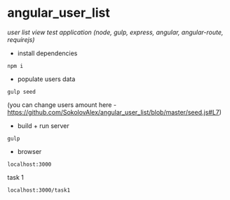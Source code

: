 # angular_user_list

*user list view test application
    (node, gulp, express, angular, angular-route, requirejs)*

- install dependencies

```
npm i
```

- populate users data

```
gulp seed
```

(you can change users amount here - https://github.com/SokolovAlex/angular_user_list/blob/master/seed.js#L7)

- build + run server

```
gulp
```

- browser

```
localhost:3000
```

task 1
```
localhost:3000/task1
```